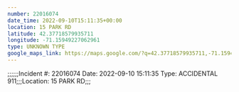 ```yaml
---
number: 22016074
date_time: 2022-09-10T15:11:35+00:00
location: 15 PARK RD
latitude: 42.37718579935711
longitude: -71.15949227062961
type: UNKNOWN TYPE
google_maps_link: https://maps.google.com/?q=42.37718579935711,-71.15949227062961
---
```


;;;;;;Incident #: 22016074  Date: 2022-09-10 15:11:35   Type: ACCIDENTAL 911;;;Location: 15 PARK RD;;;
